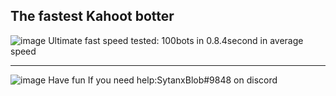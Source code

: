 
## The fastest Kahoot botter
![image](https://user-images.githubusercontent.com/94818620/144386264-58fe5a98-9fa9-4899-b667-f0e0cdbfe6bd.png)
Ultimate fast speed tested: 100bots in 0.8.4second in average speed
___________________________________________________________________________________________________________________________________________________________________________________
![image](https://user-images.githubusercontent.com/94818620/144386165-d625ddba-f98b-4f35-8a9a-ae81aa53fe34.png)
Have fun
If you need help:SytanxBlob#9848 on discord
